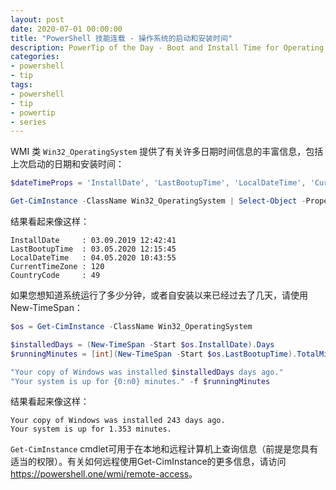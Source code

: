```yaml
---
layout: post
date: 2020-07-01 00:00:00
title: "PowerShell 技能连载 - 操作系统的启动和安装时间"
description: PowerTip of the Day - Boot and Install Time for Operating System
categories:
- powershell
- tip
tags:
- powershell
- tip
- powertip
- series
---
```

WMI 类 `Win32_OperatingSystem` 提供了有关许多日期时间信息的丰富信息，包括上次启动的日期和安装时间：

```powershell
$dateTimeProps = 'InstallDate', 'LastBootupTime', 'LocalDateTime', 'CurrentTimeZone', 'CountryCode'

Get-CimInstance -ClassName Win32_OperatingSystem | Select-Object -Property $dateTimeProps
```

结果看起来像这样：

    InstallDate     : 03.09.2019 12:42:41
    LastBootupTime  : 03.05.2020 12:15:45
    LocalDateTime   : 04.05.2020 10:43:55
    CurrentTimeZone : 120
    CountryCode     : 49

如果您想知道系统运行了多少分钟，或者自安装以来已经过去了几天，请使用 New-TimeSpan：

```powershell
$os = Get-CimInstance -ClassName Win32_OperatingSystem

$installedDays = (New-TimeSpan -Start $os.InstallDate).Days
$runningMinutes = [int](New-TimeSpan -Start $os.LastBootupTime).TotalMinutes

"Your copy of Windows was installed $installedDays days ago."
"Your system is up for {0:n0} minutes." -f $runningMinutes
```

结果看起来像这样：

    Your copy of Windows was installed 243 days ago.
    Your system is up for 1.353 minutes.

`Get-CimInstance` cmdlet可用于在本地和远程计算机上查询信息（前提是您具有适当的权限）。有关如何远程使用Get-CimInstance的更多信息，请访问<https://powershell.one/wmi/remote-access>。

<!--本文国际来源：[Boot and Install Time for Operating System](https://community.idera.com/database-tools/powershell/powertips/b/tips/posts/boot-and-install-time-for-operating-system)-->

